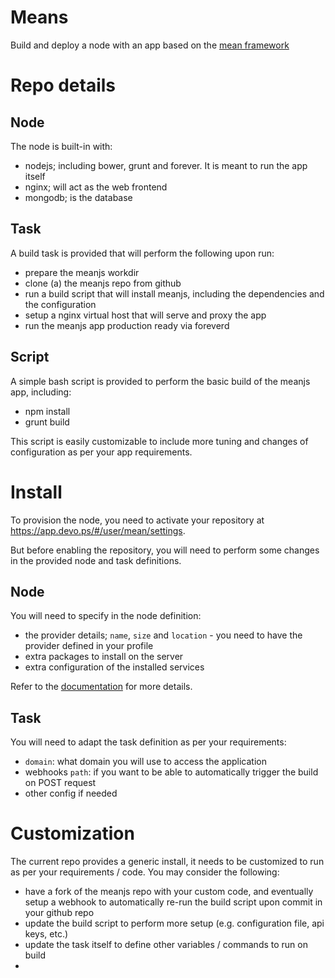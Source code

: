 # Means

Build and deploy a node with an app based on the [mean framework](http://meanjs.org)

# Repo details

## Node

The node is built-in with:

- nodejs; including bower, grunt and forever. It is meant to run the app itself
- nginx; will act as the web frontend
- mongodb; is the database

## Task

A build task is provided that will perform the following upon run:

- prepare the meanjs workdir
- clone (a) the meanjs repo from github
- run a build script that will install meanjs, including the dependencies and the configuration
- setup a nginx virtual host that will serve and proxy the app
- run the meanjs app production ready via foreverd

## Script

A simple bash script is provided to perform the basic build of the meanjs app, including:

- npm install
- grunt build

This script is easily customizable to include more tuning and changes of configuration as per your app requirements.

# Install

To provision the node, you need to activate your repository at https://app.devo.ps/#/user/mean/settings.

But before enabling the repository, you will need to perform some changes in the provided node and task definitions.

## Node

You will need to specify in the node definition:

- the provider details; `name`, `size` and `location` - you need to have the provider defined in your profile
- extra packages to install on the server
- extra configuration of the installed services

Refer to the [documentation](http://docs.devo.ps) for more details.

## Task

You will need to adapt the task definition as per your requirements:

- `domain`: what domain you will use to access the application
- webhooks `path`: if you want to be able to automatically trigger the build on POST request
- other config if needed

# Customization

The current repo provides a generic install, it needs to be customized to run as per your requirements / code. You may consider the following:

- have a fork of the meanjs repo with your custom code, and eventually setup a webhook to automatically re-run the build script upon commit in your github repo
- update the build script to perform more setup (e.g. configuration file, api keys, etc.)
- update the task itself to define other variables / commands to run on build
- 
